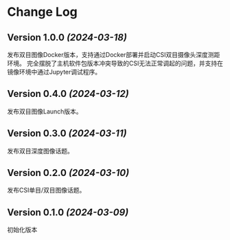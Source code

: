 Change Log
===============================================================================

Version 1.0.0 *(2024-03-18)*
----------------------------

发布双目图像Docker版本，支持通过Docker部署并启动CSI双目摄像头深度测距环境。
完全摆脱了主机软件包版本冲突导致的CSI无法正常调起的问题，并支持在镜像环境中通过Jupyter调试程序。

Version 0.4.0 *(2024-03-12)*
----------------------------

发布双目图像Launch版本。

Version 0.3.0 *(2024-03-11)*
----------------------------

发布双目深度图像话题。

Version 0.2.0 *(2024-03-10)*
----------------------------

发布CSI单目/双目图像话题。

Version 0.1.0 *(2024-03-09)*
----------------------------

初始化版本
